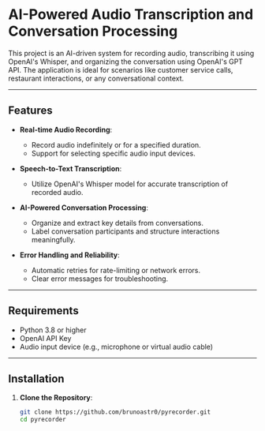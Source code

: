 # AI-Powered Audio Transcription and Conversation Processing

This project is an AI-driven system for recording audio, transcribing it using OpenAI's Whisper, and organizing the conversation using OpenAI's GPT API. The application is ideal for scenarios like customer service calls, restaurant interactions, or any conversational context.

---

## Features

- **Real-time Audio Recording**:

  - Record audio indefinitely or for a specified duration.
  - Support for selecting specific audio input devices.

- **Speech-to-Text Transcription**:

  - Utilize OpenAI's Whisper model for accurate transcription of recorded audio.

- **AI-Powered Conversation Processing**:

  - Organize and extract key details from conversations.
  - Label conversation participants and structure interactions meaningfully.

- **Error Handling and Reliability**:
  - Automatic retries for rate-limiting or network errors.
  - Clear error messages for troubleshooting.

---

## Requirements

- Python 3.8 or higher
- OpenAI API Key
- Audio input device (e.g., microphone or virtual audio cable)

---

## Installation

1. **Clone the Repository**:
   ```bash
   git clone https://github.com/brunoastr0/pyrecorder.git
   cd pyrecorder
   ```

